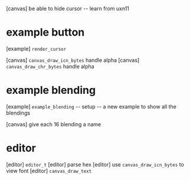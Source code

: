 [canvas] be able to hide cursor -- learn from uxn11

# example button

[example] `render_cursor`

[canvas] `canvas_draw_icn_bytes` handle alpha
[canvas] `canvas_draw_chr_bytes` handle alpha

# example blending

[example] `example_blending` -- setup -- a new example to show all the blendings

[canvas] give each 16 blending a name

# editor

[editor] `editor_t`
[editor] parse hex
[editor] use `canvas_draw_icn_bytes` to view font
[editor] `canvas_draw_text`
